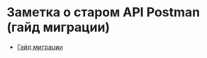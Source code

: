 # Заметка о старом API Postman (гайд миграции)

- [Гайд миграции](./files/11.1%20Postman-old-and-new-testing-API.pdf)
